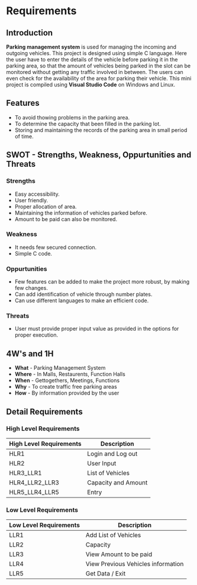 # Requirements

## Introduction
**Parking management system** is used for managing the incoming and outgoing vehicles. This project is designed using simple C language. Here the user have to enter the details of the vehicle before parking it in the parking area, so that the amount of vehicles being parked in the slot can be monitored without getting any traffic involved in between. The users can even check for the availability of the area for parking their vehicle. This mini project is compiled using **Visual Studio Code** on Windows and Linux.

## Features
* To avoid thowing problems in the parking area.
* To determine the capacity that been filled in the parking lot.
* Storing and maintaining the records of the parking area in small period of time.

## SWOT - Strengths, Weakness, Oppurtunities and Threats
### Strengths
- Easy accessibility.
- User friendly.
- Proper allocation of area.
- Maintaining the information of vehicles parked before.
- Amount to be paid can also be monitored.

### Weakness
- It needs few secured connection.
- Simple C code.

### Oppurtunities
- Few features can be added to make the project more robust, by making few changes.
- Can add identification of vehicle through number plates.
- Can use different languages to make an efficient code.

### Threats
- User must provide proper input value as provided in the options for proper execution.

## 4W's and 1H
* **What** - Parking Management System
* **Where** - In Malls, Restaurents, Function Halls
* **When** - Gettogethers, Meetings, Functions
* **Why** - To create traffic free parking areas
* **How** - By information provided by the user

## Detail Requirements
### High Level Requirements
| High Level Requirements      | Description |
| ----------- | ----------- |
| HLR1      | Login and Log out     |
| HLR2   | User Input |
| HLR3_LLR1   | List of Vehicles|
| HLR4_LLR2_LLR3   | Capacity and Amount |
| HLR5_LLR4_LLR5   | Entry |

### Low Level Requirements
| Low Level Requirements      | Description |
| ----------- | ----------- |
| LLR1      | Add List of Vehicles     |
| LLR2   | Capacity|
| LLR3   | View Amount to be paid |
| LLR4   |View Previous Vehicles information |
| LLR5   | Get Data / Exit |
